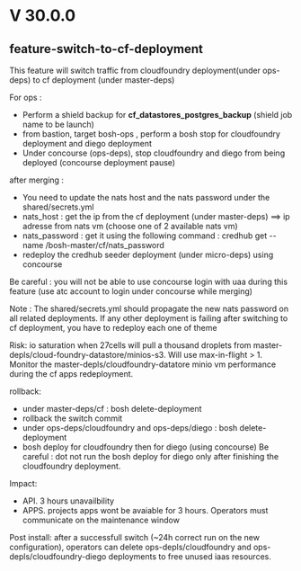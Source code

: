


# V 30.0.0
## feature-switch-to-cf-deployment
This feature will switch traffic from cloudfoundry deployment(under ops-deps) to cf deployment (under master-deps)

For ops :
* Perform a shield backup for **cf_datastores_postgres_backup** (shield job name to be launch)
* from bastion, target bosh-ops , perform a bosh stop for cloudfoundry deployment and diego deployment
* Under concourse (ops-deps), stop cloudfoundry and diego from being deployed (concourse deployment pause)

after merging :

*  You need to update the nats host and the nats password under the shared/secrets.yml
  * nats_host : get the ip from the cf deployment (under master-deps) ==> ip adresse from nats vm (choose one of 2 available nats vm)
  * nats_password : get it using the following command :  credhub get --name /bosh-master/cf/nats_password
* redeploy the credhub seeder deployment (under micro-deps) using concourse

Be careful : you will not be able to use concourse login with uaa during this feature (use atc account to login under concourse while merging)

Note : The shared/secrets.yml should propagate the new nats password on all related deployments. If any other deployment is failing after switching to cf deployment, you have to redeploy each one of theme

Risk: io saturation when 27cells will pull a thousand droplets from master-depls/cloud-foundry-datastore/minios-s3. Will use max-in-flight > 1. Monitor the master-depls/cloudfoundry-datatore minio vm performance during the cf apps redeployment.

rollback:
- under master-deps/cf : bosh delete-deployment
- rollback the switch commit
- under ops-deps/cloudfoundry and ops-deps/diego : bosh delete-deployment
- bosh deploy for cloudfoundry then for diego (using concourse)
  Be careful : dot not run the bosh deploy for diego only after finishing the cloudfoundry deployment.

Impact:
- API. 3 hours unavailbility
- APPS. projects apps wont be avaiable for 3 hours. Operators must communicate on the maintenance window

Post install: after a successfull switch (~24h correct run on the new configuration), operators can delete ops-depls/cloudfoundry and ops-depls/cloudfoundry-diego deployments to free unused iaas resources.